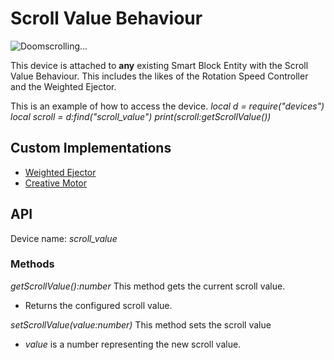 # Scroll Value Behaviour

![Doomscrolling...](block:create:rotation_speed_controller)

This device is attached to **any** existing Smart Block Entity with the Scroll Value Behaviour. This includes the likes of the Rotation Speed Controller and the Weighted Ejector.

This is an example of how to access the device.
*local d = require("devices")*
*local scroll = d:find("scroll_value")*
*print(scroll:getScrollValue())*

## Custom Implementations
- [Weighted Ejector](custom/ejector_scroll_value.md)
- [Creative Motor](custom/creative_motor_scroll_value.md)

## API
Device name: *scroll_value*

### Methods
*getScrollValue():number*
This method gets the current scroll value.
- Returns the configured scroll value.

*setScrollValue(value:number)*
This method sets the scroll value
- *value* is a number representing the new scroll value.